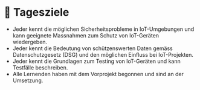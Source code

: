 # 🏁 Tagesziele

* Jeder kennt die möglichen Sicherheitsprobleme in IoT-Umgebungen und kann geeignete Massnahmen zum Schutz von IoT-Geräten wiedergeben.
* Jeder kennt die Bedeutung von schützenswerten Daten gemäss Datenschutzgesetz (DSG) und den möglichen Einfluss bei IoT-Projekten.
* Jeder kennt die Grundlagen zum Testing von IoT-Geräten und kann Testfälle beschreiben.
* Alle Lernenden haben mit dem Vorprojekt begonnen und sind an der Umsetzung.
